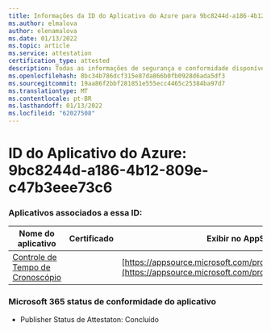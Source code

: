 ```yaml
---
title: Informações da ID do Aplicativo do Azure para 9bc8244d-a186-4b12-809e-c47b3eee73c6
ms.author: elmalova
author: elenamalova
ms.date: 01/13/2022
ms.topic: article
ms.service: attestation
certification_type: attested
description: Todas as informações de segurança e conformidade disponíveis para 9bc8244d-a186-4b12-809e-c47b3eee73c6.
ms.openlocfilehash: 8bc34b786dcf315e87da866b0fb0928d6ada5df3
ms.sourcegitcommit: 19aa86f2bbf281851e555ecc4465c25384ba97d7
ms.translationtype: MT
ms.contentlocale: pt-BR
ms.lasthandoff: 01/13/2022
ms.locfileid: "62027508"
---
```

# <a name="azure-app-id-9bc8244d-a186-4b12-809e-c47b3eee73c6"></a>ID do Aplicativo do Azure: 9bc8244d-a186-4b12-809e-c47b3eee73c6


### <a name="apps-associated-with-this-id"></a>Aplicativos associados a essa ID:
| **Nome do aplicativo** | **Certificado** | **Exibir no AppSource** |
|--------------|---------------|-----------------------|
| [Controle de Tempo de Cronoscópio](https://docs.microsoft.com/microsoft-365-app-certification/forward/WA200003095) |  | [https://appsource.microsoft.com/product/office/WA200003095](https://appsource.microsoft.com/product/office/WA200003095) |

### <a name="microsoft-365-app-compliance-status"></a>Microsoft 365 status de conformidade do aplicativo
- Publisher Status de Attestaton: Concluído
